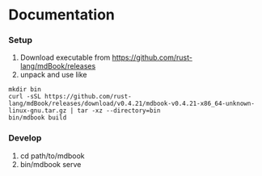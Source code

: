 # Documentation

### Setup

1. Download executable from https://github.com/rust-lang/mdBook/releases
2. unpack and use like
```
mkdir bin
curl -sSL https://github.com/rust-lang/mdBook/releases/download/v0.4.21/mdbook-v0.4.21-x86_64-unknown-linux-gnu.tar.gz | tar -xz --directory=bin
bin/mdbook build 
```

### Develop

1. cd path/to/mdbook
2. bin/mdbook serve

